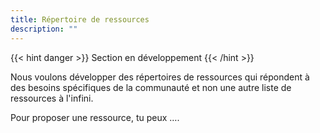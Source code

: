 ```yaml
---
title: Répertoire de ressources
description: ""
---
```


{{< hint danger >}}
Section en développement
{{< /hint >}}

Nous voulons développer des répertoires de ressources qui répondent à des besoins spécifiques de la communauté et non une autre liste de ressources à l'infini.

Pour proposer une ressource, tu peux ….
